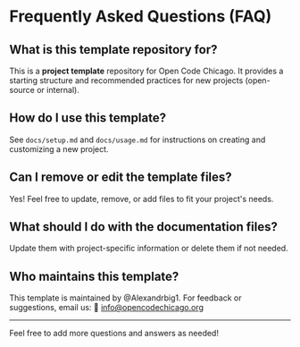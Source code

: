 # Frequently Asked Questions (FAQ)

## What is this template repository for?

This is a **project template** repository for Open Code Chicago.
It provides a starting structure and recommended practices for new projects (open-source or internal).

## How do I use this template?

See `docs/setup.md` and `docs/usage.md` for instructions on creating and customizing a new project.

## Can I remove or edit the template files?

Yes! Feel free to update, remove, or add files to fit your project's needs.

## What should I do with the documentation files?

Update them with project-specific information or delete them if not needed.

## Who maintains this template?

This template is maintained by @Alexandrbig1. For feedback or suggestions, email us: 📧 info@opencodechicago.org

---

Feel free to add more questions and answers as needed!
